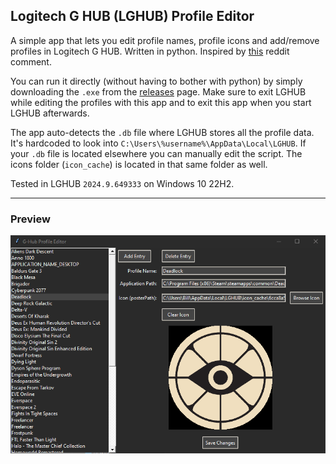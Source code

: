 Logitech G HUB (LGHUB) Profile Editor
---
A simple app that lets you edit profile names, profile icons and add/remove profiles in Logitech G HUB. Written in python. Inspired by [this](https://www.reddit.com/r/LogitechG/comments/jwiddw/g_hub_renaming_profiles/k8t1s6c/
) reddit comment.

You can run it directly (without having to bother with python) by simply downloading the `.exe` from the [releases](https://github.com/homelab-00/LGHUB-Profile-Editor/releases/tag/V3) page.
Make sure to exit LGHUB while editing the profiles with this app and to exit this app when you start LGHUB afterwards.

The app auto-detects the `.db` file where LGHUB stores all the profile data. It's hardcoded to look into `C:\Users\%username%\AppData\Local\LGHUB`. If your `.db` file is located elsewhere you can manually edit the script. The icons folder (`icon_cache`) is located in that same folder as well.

Tested in LGHUB `2024.9.649333` on Windows 10 22H2.

---

### Preview

![screenshot](https://github.com/homelab-00/LGHUB-Profile-Editor/blob/main/screenshots/screenshot_1.png?raw=true)
